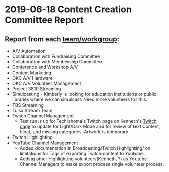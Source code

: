 # 2019-06-18 Content Creation Committee Report

## Report from each [team/workgroup](https://github.com/techlahoma/broadcasting/blob/master/Teams/teams.md):

* A/V Automation
* Collaboration with Fundraising Committee
* Collaboration with Membership Committee
* Conference and Workshop A/V
* Content Marketing
* OKC A/V Hardware
* OKC A/V Volunteer Management
* Project 3810 Streaming
* Simulcasting - Kimberly is looking for education institutions or public libraries where we can simulcast. Need more volunteers for this.
* TBS Streaming
* Tulsa Stream Team
* Twitch Channel Management
  * Test run is up for Techlahoma's Twitch page on Kenneth's [Twitch page](https://www.twitch.tv/skullcrusher4life/) to update for Light/Dark Mode and for review of text Content, bloat, and missing categories. Artwork is temporary
* Twitch Highlighting
* YouTube Channel Management
  * Added documentation in Broadcasting/Twitch Highlighting/ on limitations for Tags of exporting Twitch content to Youtube.
  * Adding other Highlighting volunteers(Kenneth, ?) as Youtube Channel Managers to make export process single volunteer process.
